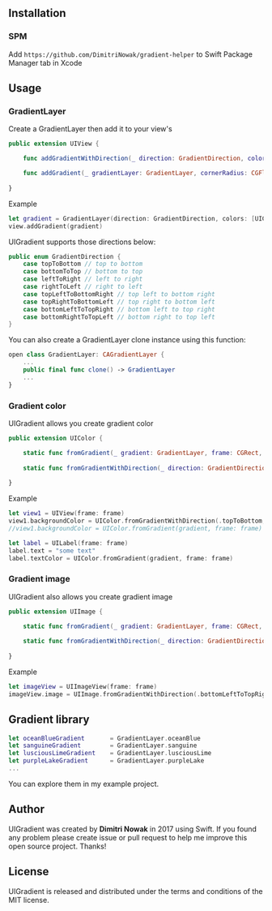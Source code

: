 

## Installation
### SPM
Add `https://github.com/DimitriNowak/gradient-helper` to Swift Package Manager tab in Xcode

## Usage
### GradientLayer
Create a GradientLayer then add it to your view's
```swift
public extension UIView {

    func addGradientWithDirection(_ direction: GradientDirection, colors: [UIColor], cornerRadius: CGFloat = 0, locations: [Double]? = nil)

    func addGradient(_ gradientLayer: GradientLayer, cornerRadius: CGFloat = 0)
	
}
```
Example
```swift
let gradient = GradientLayer(direction: GradientDirection, colors: [UIColor])
view.addGradient(gradient)
```
UIGradient supports those directions below:
```swift
public enum GradientDirection {
    case topToBottom // top to bottom
    case bottomToTop // bottom to top
    case leftToRight // left to right
    case rightToLeft // right to left
    case topLeftToBottomRight // top left to bottom right
    case topRightToBottomLeft // top right to bottom left
    case bottomLeftToTopRight // bottom left to top right
    case bottomRightToTopLeft // bottom right to top left
}
```

You can also create a GradientLayer clone instance using this function:
```swift
open class GradientLayer: CAGradientLayer {
    ...
    public final func clone() -> GradientLayer
    ...
}
```

### Gradient color
UIGradient allows you create gradient color
```swift
public extension UIColor {

    static func fromGradient(_ gradient: GradientLayer, frame: CGRect, cornerRadius: CGFloat = 0) -> UIColor?
	
    static func fromGradientWithDirection(_ direction: GradientDirection, frame: CGRect, colors: [UIColor], cornerRadius: CGFloat = 0, locations: [Double]? = nil) -> UIColor?
	
}
```
Example
```swift
let view1 = UIView(frame: frame)
view1.backgroundColor = UIColor.fromGradientWithDirection(.topToBottom, frame: frame, colors: [UIColor.blue, UIColor.green])
//view1.backgroundColor = UIColor.fromGradient(gradient, frame: frame)
```
```swift
let label = UILabel(frame: frame)
label.text = "some text"
label.textColor = UIColor.fromGradient(gradient, frame: frame)
```

### Gradient image
UIGradient also allows you create gradient image
```swift
public extension UIImage {

    static func fromGradient(_ gradient: GradientLayer, frame: CGRect, cornerRadius: CGFloat = 0) -> UIImage?
	
    static func fromGradientWithDirection(_ direction: GradientDirection, frame: CGRect, colors: [UIColor], cornerRadius: CGFloat = 0, locations: [Double]? = nil) -> UIImage?
	
}
```
Example
```swift
let imageView = UIImageView(frame: frame)
imageView.image = UIImage.fromGradientWithDirection(.bottomLeftToTopRight, frame: frame, colors: [UIColor.blue, UIColor.green])
```

## Gradient library
```swift
let oceanBlueGradient 		= GradientLayer.oceanBlue
let sanguineGradient  		= GradientLayer.sanguine
let lusciousLimeGradient 	= GradientLayer.lusciousLime
let purpleLakeGradient 		= GradientLayer.purpleLake
...
```
You can explore them in my example project.

## Author
UIGradient was created by **Dimitri Nowak** in 2017 using Swift. If you found any problem please create issue or pull request to help me improve this open source project. Thanks!

## License
UIGradient is released and distributed under the terms and conditions of the MIT license.
